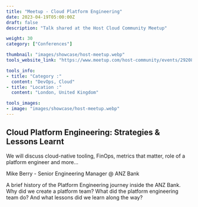 ```yaml
---
title: "Meetup - Cloud Platform Engineering"
date: 2023-04-19T05:00:00Z
draft: false
description: "Talk shared at the Host Cloud Community Meetup"

weight: 30
category: ["Conferences"]

thumbnail: "images/showcase/host-meetup.webp"
tools_website_link: "https://www.meetup.com/host-community/events/292088036/"

tools_info:
- title: "Category :"
  content: "DevOps, Cloud"
- title: "Location :"
  content: "London, United Kingdom"

tools_images:
- image: "images/showcase/host-meetup.webp"
---
```


## Cloud Platform Engineering: Strategies & Lessons Learnt

We will discuss cloud-native tooling, FinOps, metrics that matter, role of a platform engineer and more...

Mike Berry - Senior Engineering Manager @ ANZ Bank

A brief history of the Platform Engineering journey inside the ANZ Bank. Why did we create a platform team? What did the platform engineering team do? And what lessons did we learn along the way?
